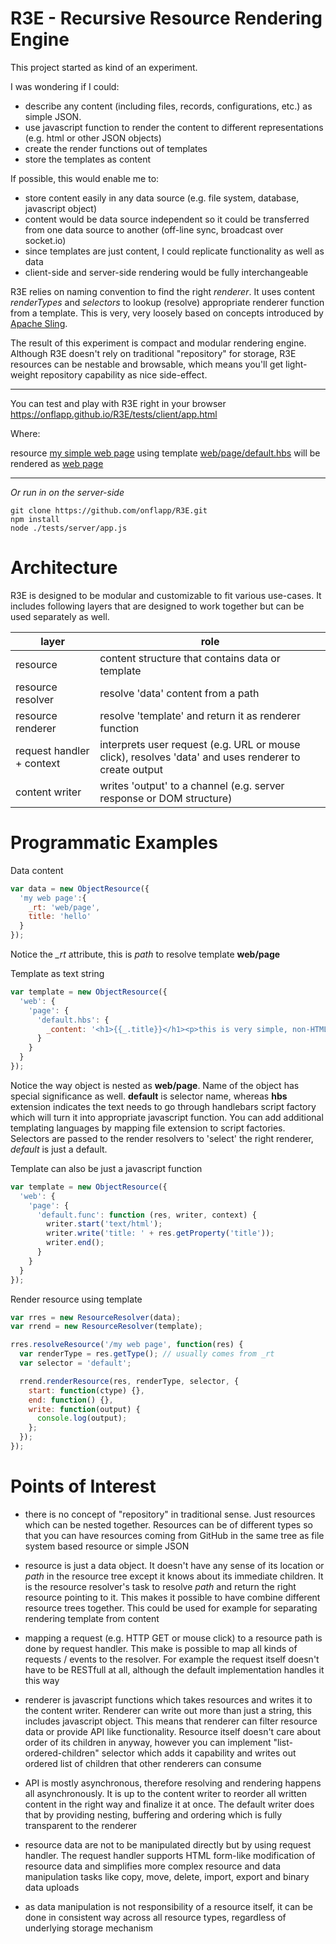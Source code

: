 # R3E - Recursive Resource Rendering Engine

This project started as kind of an experiment.

I was wondering if I could:
- describe any content (including files, records, configurations, etc.) as simple JSON.
- use javascript function to render the content to different representations (e.g. html or other JSON objects)
- create the render functions out of templates
- store the templates as content

If possible, this would enable me to:
- store content easily in any data source (e.g. file system, database, javascript object)
- content would be data source independent so it could be transferred from one data source to another (off-line sync, broadcast over socket.io)
- since templates are just content, I could replicate functionality as well as data
- client-side and server-side rendering would be fully interchangeable

R3E relies on naming convention to find the right *renderer*. It uses content *renderTypes* and *selectors* to lookup (resolve) appropriate renderer function from a template. This is very, very loosely based on concepts introduced by [Apache Sling](https://sling.apache.org/documentation/the-sling-engine/url-to-script-resolution.html).

The result of this experiment is compact and modular rendering engine.
Although R3E doesn't rely on traditional "repository" for storage, R3E resources can be nestable and browsable, which means you'll get light-weight repository capability as nice side-effect.

---

You can test and play with R3E right in your browser https://onflapp.github.io/R3E/tests/client/app.html

Where:

resource <a href="https://onflapp.github.io/R3E/tests/client/app.html#/content/my%20simple%20web%20page.x-res-list" target="_blank">my simple web page</a>
using template <a href="https://onflapp.github.io/R3E/tests/client/app.html#/user-templates/web/page/default.hbs.x-edit" target="_blank">web/page/default.hbs</a>
will be rendered as <a href="https://onflapp.github.io/R3E/tests/client/app.html#/content/my%20simple%20web%20page">web page</a>

---

*Or run in on the server-side*

```
git clone https://github.com/onflapp/R3E.git
npm install
node ./tests/server/app.js
```

# Architecture

R3E is designed to be modular and customizable to fit various use-cases. It includes following layers that are designed to work together but can be used separately as well.

| layer                      | role                                                                                                  |
| -------------------------- | ----------------------------------------------------------------------------------------------------- |
| resource                   | content structure that contains data or template                                                      |
| resource resolver          | resolve 'data' content from a path                                                                    |
| resource renderer          | resolve 'template' and return it as renderer function                                                 |
| request handler + context  | interprets user request (e.g. URL or mouse click), resolves 'data' and uses renderer to create output |
| content writer             | writes 'output' to a channel (e.g. server response or DOM structure)                                  |

# Programmatic Examples

Data content

```javascript
var data = new ObjectResource({
  'my web page':{
    _rt: 'web/page',
    title: 'hello'
  }
});

```

Notice the *_rt* attribute, this is *path* to resolve template **web/page**


Template as text string

```javascript
var template = new ObjectResource({
  'web': {
    'page': {
      'default.hbs': {
        _content: '<h1>{{_.title}}</h1><p>this is very simple, non-HTML-compliant page</p>'
      }
    }
  }
});

```

Notice the way object is nested as **web/page**. Name of the object has special significance as well. **default** is selector name, whereas **hbs** extension indicates the text needs to go through handlebars script factory which will turn it into appropriate javascript function. You can add additional templating languages by mapping file extension to script factories. Selectors are passed to the render resolvers to 'select' the right renderer, *default* is just a default.

Template can also be just a javascript function

```javascript
var template = new ObjectResource({
  'web': {
    'page': {
      'default.func': function (res, writer, context) {
        writer.start('text/html');
        writer.write('title: ' + res.getProperty('title'));
        writer.end();
      }
    }
  }
});

```

Render resource using template

```javascript
var rres = new ResourceResolver(data);
var rrend = new ResourceResolver(template);

rres.resolveResource('/my web page', function(res) {
  var renderType = res.getType(); // usually comes from _rt
  var selector = 'default';

  rrend.renderResource(res, renderType, selector, {
    start: function(ctype) {},
    end: function() {},
    write: function(output) {
      console.log(output);
    };
  });
});

```


# Points of Interest

- there is no concept of "repository" in traditional sense. Just resources which can be nested together. Resources can be of different types so that you can have resources coming from GitHub in the same tree as file system based resource or simple JSON

- resource is just a data object. It doesn't have any sense of its location or *path* in the resource tree except it knows about its immediate children. It is the resource resolver's task to resolve *path* and return the right resource pointing to it. This makes it possible to have combine different resource trees together. This could be used for example for separating rendering template from content

- mapping a request (e.g. HTTP GET or mouse click) to a resource path is done by request handler. This make is possible to map all kinds of requests / events to the resolver. For example the request itself doesn't have to be RESTfull at all, although the default implementation handles it this way

- renderer is javascript functions which takes resources and writes it to the content writer. Renderer can write out more than just a string, this includes javascript object. This means that renderer can filter resource data or provide API like functionality. Resource itself doesn't care about order of its children in anyway, however you can implement "list-ordered-children" selector which adds it capability and writes out ordered list of children that other renderers can consume

- API is mostly asynchronous, therefore resolving and rendering happens all asynchronously. It is up to the content writer to reorder all written content in the right way and finalize it at once. The default writer does that by providing nesting, buffering and ordering which is fully transparent to the renderer

- resource data are not to be manipulated directly but by using request handler. The request handler supports HTML form-like modification of resource data and simplifies more complex resource and data manipulation tasks like copy, move, delete, import, export and binary data uploads

- as data manipulation is not responsibility of a resource itself, it can be done in consistent way across all resource types, regardless of underlying storage mechanism
